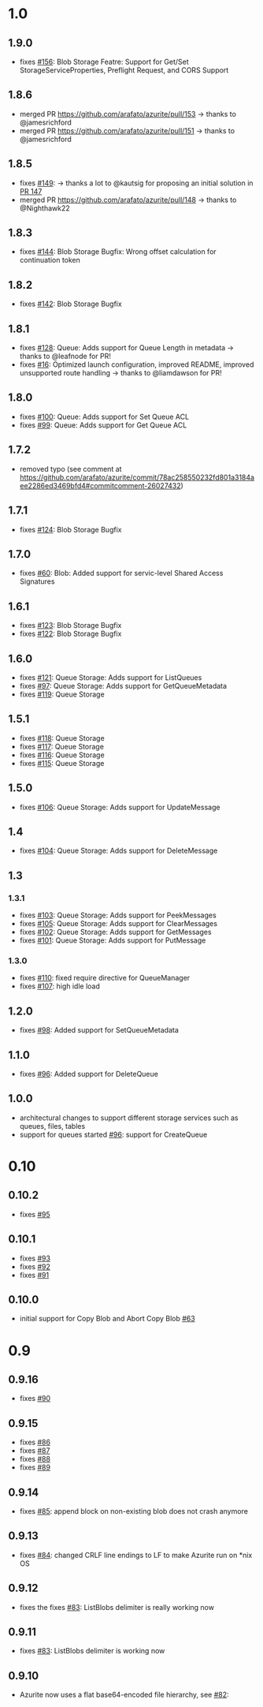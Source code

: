 # 1.0
## 1.9.0
- fixes [#156](https://github.com/arafato/azurite/issues/156): Blob Storage Featre: Support for Get/Set StorageServiceProperties, Preflight Request, and CORS Support
## 1.8.6
- merged PR https://github.com/arafato/azurite/pull/153 -> thanks to @jamesrichford 
- merged PR https://github.com/arafato/azurite/pull/151 -> thanks to @jamesrichford 
## 1.8.5
- fixes [#149](https://github.com/arafato/azurite/issues/149): -> thanks a lot to @kautsig for proposing an initial solution in [PR 147](https://github.com/arafato/azurite/pull/147)
- merged PR https://github.com/arafato/azurite/pull/148 -> thanks to @Nighthawk22 
## 1.8.3
- fixes [#144](https://github.com/arafato/azurite/issues/144): Blob Storage Bugfix: Wrong offset calculation for continuation token
## 1.8.2
- fixes [#142](https://github.com/arafato/azurite/issues/142): Blob Storage Bugfix
## 1.8.1
- fixes [#128](https://github.com/arafato/azurite/pull/128): Queue: Adds support for Queue Length in metadata -> thanks to @leafnode for PR!
- fixes [#16](https://github.com/arafato/azurite/issues/126): Optimized launch configuration, improved README, improved unsupported route handling -> thanks to @liamdawson for PR!
## 1.8.0
- fixes [#100](https://github.com/arafato/azurite/issues/124): Queue: Adds support for Set Queue ACL
- fixes [#99](https://github.com/arafato/azurite/issues/124): Queue: Adds support for Get Queue ACL
## 1.7.2
- removed typo (see comment at https://github.com/arafato/azurite/commit/78ac258550232fd801a3184aee2286ed3469bfd4#commitcomment-26027432)
## 1.7.1
- fixes [#124](https://github.com/arafato/azurite/issues/124): Blob Storage Bugfix
## 1.7.0
- fixes [#60](https://github.com/arafato/azurite/issues/60): Blob: Added support for servic-level Shared Access Signatures
## 1.6.1
- fixes [#123](https://github.com/arafato/azurite/issues/123): Blob Storage Bugfix
- fixes [#122](https://github.com/arafato/azurite/issues/122): Blob Storage Bugfix
## 1.6.0
- fixes [#121](https://github.com/arafato/azurite/issues/121): Queue Storage: Adds support for ListQueues
- fixes [#97](https://github.com/arafato/azurite/issues/97): Queue Storage: Adds support for GetQueueMetadata
- fixes [#119](https://github.com/arafato/azurite/issues/119): Queue Storage
## 1.5.1
- fixes [#118](https://github.com/arafato/azurite/issues/118): Queue Storage
- fixes [#117](https://github.com/arafato/azurite/issues/117): Queue Storage
- fixes [#116](https://github.com/arafato/azurite/issues/116): Queue Storage
- fixes [#115](https://github.com/arafato/azurite/issues/115): Queue Storage
## 1.5.0
- fixes [#106](https://github.com/arafato/azurite/issues/106): Queue Storage: Adds support for UpdateMessage
## 1.4
- fixes [#104](https://github.com/arafato/azurite/issues/104): Queue Storage: Adds support for DeleteMessage
## 1.3
### 1.3.1
- fixes [#103](https://github.com/arafato/azurite/issues/103): Queue Storage: Adds support for PeekMessages
- fixes [#105](https://github.com/arafato/azurite/issues/105): Queue Storage: Adds support for ClearMessages
- fixes [#102](https://github.com/arafato/azurite/issues/102): Queue Storage: Adds support for GetMessages
- fixes [#101](https://github.com/arafato/azurite/issues/101): Queue Storage: Adds support for PutMessage
### 1.3.0
- fixes [#110](https://github.com/arafato/azurite/issues/110): fixed require directive for QueueManager
- fixes [#107](https://github.com/arafato/azurite/issues/110): high idle load
## 1.2.0
- fixes [#98](https://github.com/arafato/azurite/issues/98): Added support for SetQueueMetadata
## 1.1.0
- fixes [#96](https://github.com/arafato/azurite/issues/96): Added support for DeleteQueue
## 1.0.0
- architectural changes to support different storage services such as queues, files, tables
- support for queues started [#96](https://github.com/arafato/azurite/issues/96): support for CreateQueue

# 0.10
## 0.10.2
- fixes [#95](https://github.com/arafato/azurite/issues/95)
## 0.10.1
- fixes [#93](https://github.com/arafato/azurite/issues/93)
- fixes [#92](https://github.com/arafato/azurite/issues/92)
- fixes [#91](https://github.com/arafato/azurite/issues/91)
## 0.10.0
- initial support for Copy Blob and Abort Copy Blob [#63](https://github.com/arafato/azurite/issues/63)

# 0.9
## 0.9.16
- fixes [#90](https://github.com/arafato/azurite/issues/90)
## 0.9.15
- fixes [#86](https://github.com/arafato/azurite/issues/86)
- fixes [#87](https://github.com/arafato/azurite/issues/87)
- fixes [#88](https://github.com/arafato/azurite/issues/88)
- fixes [#89](https://github.com/arafato/azurite/issues/89)
## 0.9.14
- fixes [#85](https://github.com/arafato/azurite/issues/85): append block on non-existing blob does not crash anymore
## 0.9.13
- fixes [#84](https://github.com/arafato/azurite/issues/84): changed CRLF line endings to LF to make Azurite run on *nix OS
## 0.9.12
- fixes the fixes [#83](https://github.com/arafato/azurite/issues/83): ListBlobs delimiter is really working now
## 0.9.11
- fixes [#83](https://github.com/arafato/azurite/issues/83): ListBlobs delimiter is working now
## 0.9.10
- Azurite now uses a flat base64-encoded file hierarchy, see [#82](https://github.com/arafato/azurite/issues/82): 